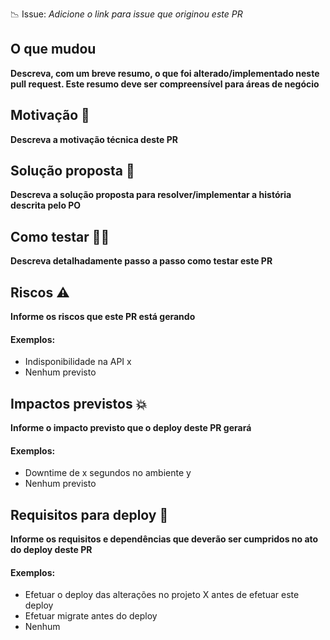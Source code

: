 :chart_with_downwards_trend: Issue: *Adicione o link para issue que originou este PR*

## O que mudou
**Descreva, com um breve resumo, o que foi alterado/implementado neste pull request. Este resumo deve ser compreensível para áreas de negócio**

## Motivação :muscle:

**Descreva a motivação técnica deste PR**

## Solução proposta :wrench:

**Descreva a solução proposta para resolver/implementar a história descrita pelo PO**

## Como testar :policeman:

**Descreva detalhadamente passo a passo como testar este PR**

## Riscos :warning:

**Informe os riscos que este PR está gerando**

#### Exemplos:

- Indisponibilidade na API x
- Nenhum previsto

## Impactos previstos :boom:

**Informe o impacto previsto que o deploy deste PR gerará**

#### Exemplos:

- Downtime de x segundos no ambiente y
- Nenhum previsto

## Requisitos para deploy :game_die:

**Informe os requisitos e dependências que deverão ser cumpridos no ato do deploy deste PR**

#### Exemplos:

- Efetuar o deploy das alterações no projeto X antes de efetuar este deploy
- Efetuar migrate antes do deploy
- Nenhum

